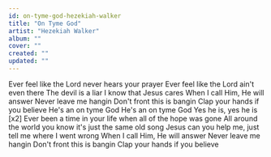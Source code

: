 ```yaml
---
id: on-tyme-god-hezekiah-walker
title: "On Tyme God"
artist: "Hezekiah Walker"
album: ""
cover: ""
created: ""
updated: ""
---
```


Ever feel like the Lord never hears your prayer
Ever feel like the Lord ain't even there
The devil is a liar I know that Jesus cares
When I call Him, He will answer
Never leave me hangin
Don't front this is bangin
Clap your hands if you believe
He's an on tyme God
He's an on tyme God
Yes he is, yes he is [x2]
Ever been a time in your life when all of the hopе was gone
All around the world you know it's just the samе old song
Jesus can you help me, just tell me where I went wrong
When I call Him, He will answer
Never leave me hangin
Don't front this is bangin
Clap your hands if you believe